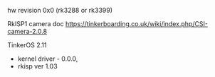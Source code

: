 hw revision 0x0 (rk3288 or rk3399)

RkISP1 camera doc
https://tinkerboarding.co.uk/wiki/index.php/CSI-camera-2.0.8

TinkerOS 2.11
- kernel driver - 0.0.0, 
- rkisp ver 1.03
